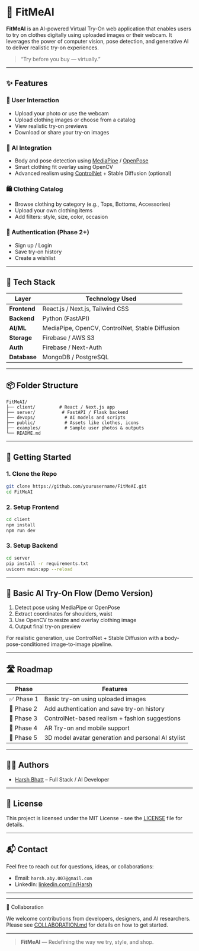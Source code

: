 

# 👗 FitMeAI

**FitMeAI** is an AI-powered Virtual Try-On web application that enables users to try on clothes digitally using uploaded images or their webcam. It leverages the power of computer vision, pose detection, and generative AI to deliver realistic try-on experiences.

> “Try before you buy — virtually.”

---

## ✨ Features

### 👤 User Interaction
- Upload your photo or use the webcam
- Upload clothing images or choose from a catalog
- View realistic try-on previews
- Download or share your try-on images

### 🤖 AI Integration
- Body and pose detection using [MediaPipe](https://google.github.io/mediapipe/) / [OpenPose](https://github.com/CMU-Perceptual-Computing-Lab/openpose)
- Smart clothing fit overlay using OpenCV
- Advanced realism using [ControlNet](https://github.com/lllyasviel/ControlNet) + Stable Diffusion (optional)

### 🛍️ Clothing Catalog
- Browse clothing by category (e.g., Tops, Bottoms, Accessories)
- Upload your own clothing items
- Add filters: style, size, color, occasion

### 🔐 Authentication (Phase 2+)
- Sign up / Login
- Save try-on history
- Create a wishlist

---

## 🧠 Tech Stack

| Layer        | Technology Used                                 |
|--------------|-------------------------------------------------|
| **Frontend** | React.js / Next.js, Tailwind CSS                |
| **Backend**  | Python (FastAPI)                                |
| **AI/ML**    | MediaPipe, OpenCV, ControlNet, Stable Diffusion |
| **Storage**  | Firebase / AWS S3                               |
| **Auth**     | Firebase /  Next-Auth                           |
| **Database** | MongoDB / PostgreSQL                            |

---

## 📦 Folder Structure

```
FitMeAI/
├── client/         # React / Next.js app
├── server/          # FastAPI / Flask backend
├── devops/           # AI models and scripts
├── public/           # Assets like clothes, icons
├── examples/         # Sample user photos & outputs
└── README.md
```

---

## 🚀 Getting Started

### 1. Clone the Repo

```bash
git clone https://github.com/yourusername/FitMeAI.git
cd FitMeAI
```

### 2. Setup Frontend

```bash
cd client
npm install
npm run dev
```

### 3. Setup Backend

```bash
cd server
pip install -r requirements.txt
uvicorn main:app --reload
```

---

## 🧪 Basic AI Try-On Flow (Demo Version)

1. Detect pose using MediaPipe or OpenPose
2. Extract coordinates for shoulders, waist
3. Use OpenCV to resize and overlay clothing image
4. Output final try-on preview

For realistic generation, use ControlNet + Stable Diffusion with a body-pose-conditioned image-to-image pipeline.

---

## 🛣️ Roadmap

| Phase | Features |
|-------|----------|
| ✅ Phase 1 | Basic try-on using uploaded images |
| 🔄 Phase 2 | Add authentication and save try-on history |
| 🔄 Phase 3 | ControlNet-based realism + fashion suggestions |
| 🔄 Phase 4 | AR Try-on and mobile support |
| 🔄 Phase 5 | 3D model avatar generation and personal AI stylist |

---

## 🧑‍💻 Authors

- [Harsh Bhatt](https://github.com/Harsh-BH) – Full Stack / AI Developer

---

## 📜 License

This project is licensed under the MIT License - see the [LICENSE](LICENSE) file for details.

---

## 📬 Contact

Feel free to reach out for questions, ideas, or collaborations:

- Email: `harsh.aby.007@gmail.com`
- LinkedIn: [linkedin.com/in/Harsh](https://www.linkedin.com/in/harsh-bhatt-114a2a293/)

---

---

🤝 Collaboration

We welcome contributions from developers, designers, and AI researchers.
Please see [COLLABORATION.md](Collaboration.md) for details on how to get started.

---

> **FitMeAI** — Redefining the way we try, style, and shop.

